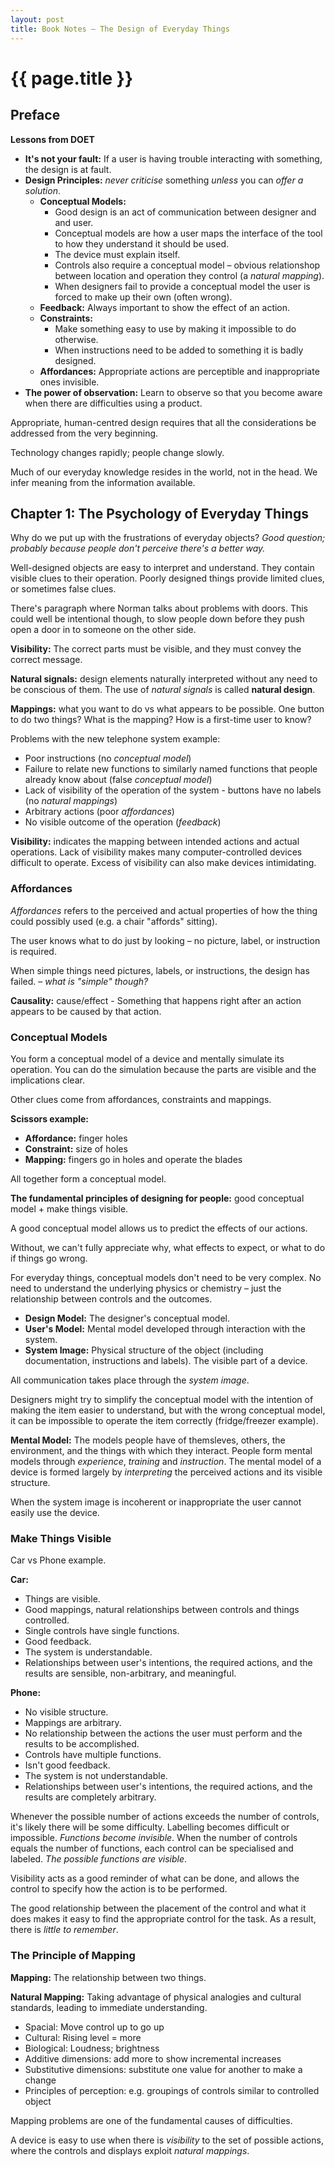 ```yaml
---
layout: post
title: Book Notes – The Design of Everyday Things
---
```


# {{ page.title }}

<!--
Some in-progress notes of [Community Building on The Web](http://amzn.eu/bLMM60u).

Seems really good so far, if you keep the following in mind:

- Some of the terminology is old, like "cyberspace" and "hubbub"
- Tool examples are outdated

Most of the important ideas seem reasonably relavent today though.

![Book cover of Community Building on The Web](/images/posts/community-building-on-the-web.jpg)
-->

## Preface

**Lessons from DOET**

- **It's not your fault:** If a user is having trouble interacting with something, the design is at fault.
- **Design Principles:** _never criticise_ something _unless_ you can _offer a solution_.
  - **Conceptual Models:**
    - Good design is an act of communication between designer and and user.
    - Conceptual models are how a user maps the interface of the tool to how they understand it should be used.
    - The device must explain itself.
    - Controls also require a conceptual model – obvious relationshop between location and operation they control (a _natural mapping_).
    - When designers fail to provide a conceptual model the user is forced to make up their own (often wrong).
  - **Feedback:** Always important to show the effect of an action.
  - **Constraints:**
    - Make something easy to use by making it impossible to do otherwise.
    - When instructions need to be added to something it is badly designed.
  - **Affordances:** Appropriate actions are perceptible and inappropriate ones invisible.
- **The power of observation:** Learn to observe so that you become aware when there are difficulties using a product.

Appropriate, human-centred design requires that all the considerations be addressed from the very beginning.

Technology changes rapidly; people change slowly.

Much of our everyday knowledge resides in the world, not in the head. We infer meaning from the information available.

## Chapter 1: The Psychology of Everyday Things

Why do we put up with the frustrations of everyday objects? _Good question; probably because people don't perceive there's a better way._

Well-designed objects are easy to interpret and understand. They contain visible clues to their operation. Poorly designed things provide limited clues, or sometimes false clues.

There's paragraph where Norman talks about problems with doors. This could well be intentional though, to slow people down before they push open a door in to someone on the other side.

**Visibility:** The correct parts must be visible, and they must convey the correct message.

**Natural signals:** design elements naturally interpreted without any need to be conscious of them. The use of _natural signals_ is called **natural design**.

**Mappings:** what you want to do vs what appears to be possible. One button to do two things? What is the mapping? How is a first-time user to know?

Problems with the new telephone system example:

- Poor instructions (no _conceptual model_)
- Failure to relate new functions to similarly named functions that people already know about (false _conceptual model_)
- Lack of visibility of the operation of the system - buttons have no labels (no _natural mappings_)
- Arbitrary actions (poor _affordances_)
- No visible outcome of the operation (_feedback_)

**Visibility:** indicates the mapping between intended actions and actual operations. Lack of visibility makes many computer-controlled devices difficult to operate. Excess of visibility can also make devices intimidating.

### Affordances

_Affordances_ refers to the perceived and actual properties of how the thing could possibly used (e.g. a chair "affords" sitting).

The user knows what to do just by looking – no picture, label, or instruction is required.

When simple things need pictures, labels, or instructions, the design has failed. – _what is "simple" though?_

**Causality:** cause/effect - Something that happens right after an action appears to be caused by that action.

### Conceptual Models

You form a conceptual model of a device and mentally simulate its operation. You can do the simulation because the parts are visible and the implications clear.

Other clues come from affordances, constraints and mappings.

**Scissors example:**

- **Affordance:** finger holes
- **Constraint:** size of holes
- **Mapping:** fingers go in holes and operate the blades

All together form a conceptual model.

**The fundamental principles of designing for people:** good conceptual model + make things visible.

A good conceptual model allows us to predict the effects of our actions.

Without, we can't fully appreciate why, what effects to expect, or what to do if things go wrong.

For everyday things, conceptual models don't need to be very complex. No need to understand the underlying physics or chemistry – just the relationship between controls and the outcomes.

- **Design Model:** The designer's conceptual model.
- **User's Model:** Mental model developed through interaction with the system.
- **System Image:** Physical structure of the object (including documentation, instructions and labels). The visible part of a device.

All communication takes place through the _system image_.

Designers might try to simplify the conceptual model with the intention of making the item easier to understand, but with the wrong conceptual model, it can be impossible to operate the item correctly (fridge/freezer example).

**Mental Model:** The models people have of themsleves, others, the environment, and the things with which they interact. People form mental models through _experience_, _training_ and _instruction_. The mental model of a device is formed largely by _interpreting_ the perceived actions and its visible structure.

When the system image is incoherent or inappropriate the user cannot easily use the device.

### Make Things Visible

Car vs Phone example.

**Car:**

- Things are visible.
- Good mappings, natural relationships between controls and things controlled.
- Single controls have single functions.
- Good feedback.
- The system is understandable.
- Relationships between user's intentions, the required actions, and the results are sensible, non-arbitrary, and meaningful.

**Phone:**

- No visible structure.
- Mappings are arbitrary.
- No relationship between the actions the user must perform and the results to be accomplished.
- Controls have multiple functions.
- Isn't good feedback.
- The system is not understandable.
- Relationships between user's intentions, the required actions, and the results are completely arbitrary.

Whenever the possible number of actions exceeds the number of controls, it's likely there will be some difficulty. Labelling becomes difficult or impossible. _Functions become invisible_.
When the number of controls equals the number of functions, each control can be specialised and labeled. _The possible functions are visible_.

Visibility acts as a good reminder of what can be done, and allows the control to specify how the action is to be performed.

The good relationship between the placement of the control and what it does makes it easy to find the appropriate control for the task. As a result, there is _little to remember_.

### The Principle of Mapping

**Mapping:** The relationship between two things.

**Natural Mapping:** Taking advantage of physical analogies and cultural standards, leading to immediate understanding.
  - Spacial: Move control up to go up
  - Cultural: Rising level = more
  - Biological: Loudness; brightness
  - Additive dimensions: add more to show incremental increases
  - Substitutive dimensions: substitute one value for another to make a change
  - Principles of perception: e.g. groupings of controls similar to controlled object

Mapping problems are one of the fundamental causes of difficulties.

A device is easy to use when there is _visibility_ to the set of possible actions, where the controls and displays exploit _natural mappings_.






